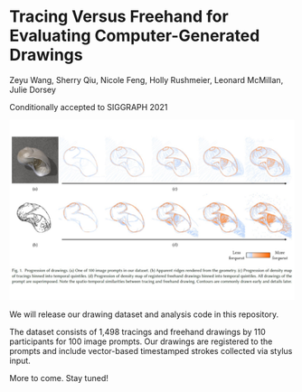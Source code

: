 # Tracing Versus Freehand for Evaluating Computer-Generated Drawings

Zeyu Wang, Sherry Qiu, Nicole Feng, Holly Rushmeier, Leonard McMillan, Julie Dorsey

Conditionally accepted to SIGGRAPH 2021

![teaser](teaser.jpg)

We will release our drawing dataset and analysis code in this repository.

The dataset consists of 1,498 tracings and freehand drawings by 110 participants for 100 image prompts. Our drawings are registered to the prompts and include vector-based timestamped strokes collected via stylus input.

More to come. Stay tuned!
